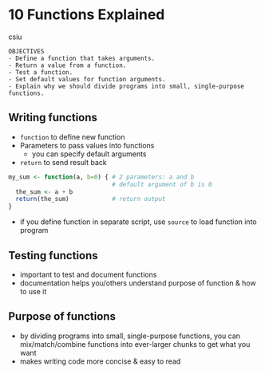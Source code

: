 # 10 Functions Explained
csiu  



```
OBJECTIVES
- Define a function that takes arguments.
- Return a value from a function.
- Test a function.
- Set default values for function arguments.
- Explain why we should divide programs into small, single-purpose functions.
```

## Writing functions

- `function` to define new function
- Parameters to pass values into functions
    - you can specify default arguments
- `return` to send result back


```r
my_sum <- function(a, b=0) { # 2 parameters: a and b
                             # default argument of b is 0
  the_sum <- a + b
  return(the_sum)            # return output
}
```

- if you define function in separate script, use `source` to load function into program

## Testing functions

- important to test and document functions
- documentation helps you/others understand purpose of function & how to use it

## Purpose of functions

- by dividing programs into small, single-purpose functions, you can mix/match/combine functions into ever-larger chunks to get what you want
- makes writing code more concise & easy to read
